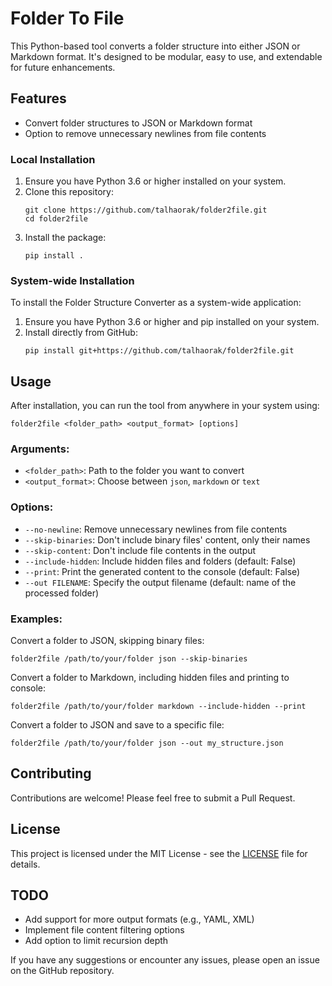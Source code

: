 # Folder To File

This Python-based tool converts a folder structure into either JSON or Markdown format. It's designed to be modular, easy to use, and extendable for future enhancements.

## Features

- Convert folder structures to JSON or Markdown format
- Option to remove unnecessary newlines from file contents

### Local Installation

1. Ensure you have Python 3.6 or higher installed on your system.
2. Clone this repository:
   ```
   git clone https://github.com/talhaorak/folder2file.git
   cd folder2file
   ```
3. Install the package:
   ```
   pip install .
   ```

### System-wide Installation

To install the Folder Structure Converter as a system-wide application:

1. Ensure you have Python 3.6 or higher and pip installed on your system.
2. Install directly from GitHub:
   ```
   pip install git+https://github.com/talhaorak/folder2file.git
   ```

## Usage

After installation, you can run the tool from anywhere in your system using:

```
folder2file <folder_path> <output_format> [options]
```

### Arguments:

- `<folder_path>`: Path to the folder you want to convert
- `<output_format>`: Choose between `json`, `markdown` or `text`

### Options:

- `--no-newline`: Remove unnecessary newlines from file contents
- `--skip-binaries`: Don't include binary files' content, only their names
- `--skip-content`: Don't include file contents in the output
- `--include-hidden`: Include hidden files and folders (default: False)
- `--print`: Print the generated content to the console (default: False)
- `--out FILENAME`: Specify the output filename (default: name of the processed folder)

### Examples:

Convert a folder to JSON, skipping binary files:
```
folder2file /path/to/your/folder json --skip-binaries
```

Convert a folder to Markdown, including hidden files and printing to console:
```
folder2file /path/to/your/folder markdown --include-hidden --print
```

Convert a folder to JSON and save to a specific file:
```
folder2file /path/to/your/folder json --out my_structure.json
```

## Contributing

Contributions are welcome! Please feel free to submit a Pull Request.

## License

This project is licensed under the MIT License - see the [LICENSE](LICENSE) file for details.

## TODO

- Add support for more output formats (e.g., YAML, XML)
- Implement file content filtering options
- Add option to limit recursion depth


If you have any suggestions or encounter any issues, please open an issue on the GitHub repository.